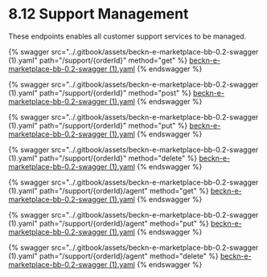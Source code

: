 # 8.12 Support Management

These endpoints enables all customer support services to be managed.&#x20;

{% swagger src="../.gitbook/assets/beckn-e-marketplace-bb-0.2-swagger (1).yaml" path="/support/{orderId}" method="get" %}
[beckn-e-marketplace-bb-0.2-swagger (1).yaml](<../.gitbook/assets/beckn-e-marketplace-bb-0.2-swagger (1).yaml>)
{% endswagger %}

{% swagger src="../.gitbook/assets/beckn-e-marketplace-bb-0.2-swagger (1).yaml" path="/support/{orderId}" method="post" %}
[beckn-e-marketplace-bb-0.2-swagger (1).yaml](<../.gitbook/assets/beckn-e-marketplace-bb-0.2-swagger (1).yaml>)
{% endswagger %}

{% swagger src="../.gitbook/assets/beckn-e-marketplace-bb-0.2-swagger (1).yaml" path="/support/{orderId}" method="put" %}
[beckn-e-marketplace-bb-0.2-swagger (1).yaml](<../.gitbook/assets/beckn-e-marketplace-bb-0.2-swagger (1).yaml>)
{% endswagger %}

{% swagger src="../.gitbook/assets/beckn-e-marketplace-bb-0.2-swagger (1).yaml" path="/support/{orderId}" method="delete" %}
[beckn-e-marketplace-bb-0.2-swagger (1).yaml](<../.gitbook/assets/beckn-e-marketplace-bb-0.2-swagger (1).yaml>)
{% endswagger %}

{% swagger src="../.gitbook/assets/beckn-e-marketplace-bb-0.2-swagger (1).yaml" path="/support/{orderId}/agent" method="get" %}
[beckn-e-marketplace-bb-0.2-swagger (1).yaml](<../.gitbook/assets/beckn-e-marketplace-bb-0.2-swagger (1).yaml>)
{% endswagger %}

{% swagger src="../.gitbook/assets/beckn-e-marketplace-bb-0.2-swagger (1).yaml" path="/support/{orderId}/agent" method="put" %}
[beckn-e-marketplace-bb-0.2-swagger (1).yaml](<../.gitbook/assets/beckn-e-marketplace-bb-0.2-swagger (1).yaml>)
{% endswagger %}

{% swagger src="../.gitbook/assets/beckn-e-marketplace-bb-0.2-swagger (1).yaml" path="/support/{orderId}/agent" method="delete" %}
[beckn-e-marketplace-bb-0.2-swagger (1).yaml](<../.gitbook/assets/beckn-e-marketplace-bb-0.2-swagger (1).yaml>)
{% endswagger %}
